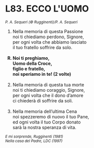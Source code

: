 # L83. ECCO L'UOMO

<sub><i>P. A. Sequeri (© Rugginenti)/P. A. Sequeri</i></sub>
<ol>
	<li>Nella memoria di questa Passione<br>
		noi ti chiediamo perdono, Signore,<br>
		per ogni volta che abbiamo lasciato<br>
		il tuo fratello soffrire da solo.</li><br>
	<b><li type="A" value="18">Noi ti preghiamo,<br>
		Uomo della Croce,<br>
		figlio e fratello,<br>
		noi speriamo in te! (2 volte)</li></b><br>
	<li value="2">Nella memoria di questa tua morte<br>
		noi ti chiediamo coraggio, Signore,<br>
		per ogni volta che il dono d’amore<br>
		ci chiederà di soffrire da soli.</li><br>
	<li>Nella memoria dell’ultima Cena<br>
		noi spezzeremo di nuovo il tuo Pane,<br>
		ed ogni volta il tuo Corpo donato<br>
		sarà la nostra speranza di vita.</li>
</ol>
<sub><i>E mi sorprende, Rugginenti (1981)<br>Nella casa del Padre, LDC (1997)</i></sub>
